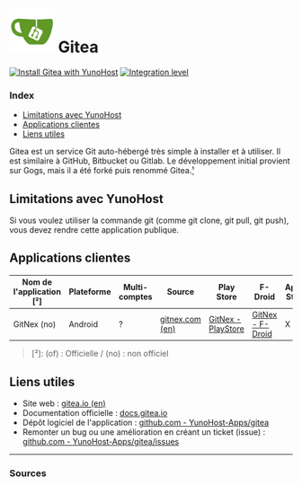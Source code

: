 # <img src="/images/gitea_logo.png" width="80px" alt="logo de Gitea"> Gitea

[![Install Gitea with YunoHost](https://install-app.yunohost.org/install-with-yunohost.png)](https://install-app.yunohost.org/?app=gitea) [![Integration level](https://dash.yunohost.org/integration/gitea.svg)](https://dash.yunohost.org/appci/app/gitea)

### Index

- [Limitations avec YunoHost](#limitations-avec-yunohost)
- [Applications clientes](#applications-clients)
- [Liens utiles](#liens-utiles)

Gitea est un service Git auto-hébergé très simple à installer et à utiliser. Il est similaire à GitHub, Bitbucket ou Gitlab. Le développement initial provient sur Gogs, mais il a été forké puis renommé Gitea.[¹]

## Limitations avec YunoHost

Si vous voulez utiliser la commande git (comme git clone, git pull, git push), vous devez rendre cette application publique.

## Applications clientes

| Nom de l'application [²] | Plateforme | Multi-comptes | Source | Play Store | F-Droid | Apple Store |
|--------------------------|------------|---------------|--------|------------|---------|-------------|
| GitNex (no) | Android | ? | [gitnex.com (en)](https://gitnex.com/) | [GitNex - PlayStore](https://play.google.com/store/apps/details?id=org.mian.gitnex) | [GitNex - F-Droid](https://f-droid.org/fr/packages/org.mian.gitnex/) | X |

> [²]: (of) : Officielle / (no) : non officiel

## Liens utiles

 + Site web : [gitea.io (en)](https://gitea.io/en-us/)
 + Documentation officielle : [docs.gitea.io](https://docs.gitea.io/fr-fr/)
 + Dépôt logiciel de l'application : [github.com - YunoHost-Apps/gitea](https://github.com/YunoHost-Apps/gitea_ynh)
 + Remonter un bug ou une amélioration en créant un ticket (issue) : [github.com - YunoHost-Apps/gitea/issues](https://github.com/YunoHost-Apps/gitea_ynh/issues)

------

### Sources

[¹]: [docs.gitea.io](https://docs.gitea.io/fr-fr/)
